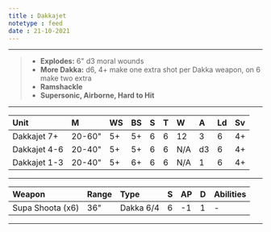 ```yaml
---
title : Dakkajet
notetype : feed
date : 21-10-2021
---
```


---

> * **Explodes:** 6" d3 moral wounds
> * **More Dakka:** d6, 4+ make one extra shot per Dakka weapon, on 6 make two extra
> * **Ramshackle**
> * **Supersonic, Airborne, Hard to Hit**

---

| Unit    | M   | WS  | BS  | S   | T   | W   | A   | Ld  | Sv  |
|:------- |:--- |:--- |:--- |:--- |:--- |:--- |:--- |:--- |:--- |
|Dakkajet 7+|20-60"|5+|5+|6|6|12|3|6|4+|
|Dakkajet 4-6|20-40"|5+|5+|6|6|N/A|d3|6|4+|
|Dakkajet 1-3|20-40"|5+|6+|6|6|N/A|1|6|4+|

---

| Weapon           | Range | Type      | S   | AP  | D   | Abilities |
|:---------------- |:----- |:--------- |:--- |:--- |:--- |:--------- |
| Supa Shoota (x6) | 36"   | Dakka 6/4 | 6   | -1  | 1   | -         |

---